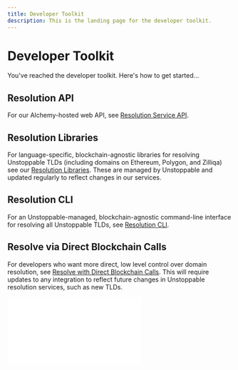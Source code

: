```yaml
---
title: Developer Toolkit
description: This is the landing page for the developer toolkit.
---
```


# Developer Toolkit

You've reached the developer toolkit. Here's how to get started...

## Resolution API

For our Alchemy-hosted web API, see [Resolution Service API](resolution-service-api.md).

## Resolution Libraries

For language-specific, blockchain-agnostic libraries for resolving Unstoppable TLDs (including domains on Ethereum, Polygon, and Zilliqa) see our [Resolution Libraries](resolution-libraries/libraries-overview.md). These are managed by Unstoppable and updated regularly to reflect changes in our services.

## Resolution CLI

For an Unstoppable-managed, blockchain-agnostic command-line interface for resolving all Unstoppable TLDs, see [Resolution CLI](resolution-cli.md).

## Resolve via Direct Blockchain Calls

For developers who want more direct, low level control over domain resolution, see [Resolve with Direct Blockchain Calls](./direct-blockchain-calls/bc-overview.md). This will require updates to any integration to reflect future changes in Unstoppable resolution services, such as new TLDs.


<embed src="/snippets/_discord.md" />
